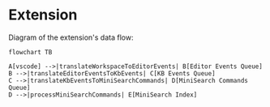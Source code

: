 Extension
===

Diagram of the extension's data flow:

```mermaid
flowchart TB

A[vscode] -->|translateWorkspaceToEditorEvents| B[Editor Events Queue]
B -->|translateEditorEventsToKbEvents| C[KB Events Queue]
C -->|translateKbEventsToMiniSearchCommands| D[MiniSearch Commands Queue]
D -->|processMiniSearchCommands| E[MiniSearch Index]
```
